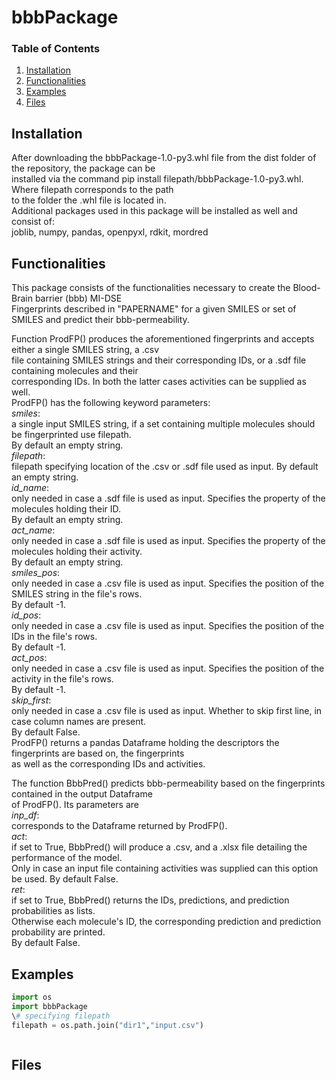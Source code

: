 
# bbbPackage

### Table of Contents

1. [Installation](#installation)
2. [Functionalities](#functionalities)
3. [Examples](#examples)
4. [Files](#files)

## Installation <a name="installation"></a>
After downloading the bbbPackage-1.0-py3.whl file from the dist folder of the repository, the package can be<br/>
installed via the command pip install filepath/bbbPackage-1.0-py3.whl. Where filepath corresponds to the path <br/>
to the folder the .whl file is located in.<br/>
Additional packages used in this package will be installed as well and consist of: <br/> 
joblib, numpy, pandas, openpyxl, rdkit, mordred <br/>

## Functionalities <a name="Functionalities"></a>
This package consists of the functionalities necessary to create the Blood-Brain barrier (bbb) MI-DSE<br/> 
Fingerprints described in "PAPERNAME" for a given SMILES or set of SMILES and predict their bbb-permeability.<br/>

Function ProdFP() produces the aforementioned fingerprints and accepts either a single SMILES string, a .csv<br/> 
file containing SMILES strings and their corresponding IDs, or a .sdf file containing molecules and their<br/>
corresponding IDs. In both the latter cases activities can be supplied as well.<br/>
ProdFP() has the following keyword parameters:<br/> 
*smiles*:<br/> 
a single input SMILES string, if a set containing multiple molecules should be fingerprinted use filepath.<br/> 
By default an empty string.<br/>
*filepath*:<br/>
filepath specifying location of the .csv or .sdf file used as input. By default an empty string.<br/> 
*id_name*:<br/>
only needed in case a .sdf file is used as input. Specifies the property of the molecules holding their ID.<br/>
By default an empty string.<br/>
*act_name*:<br/>
only needed in case a .sdf file is used as input. Specifies the property of the molecules holding their activity.<br/>
By default an empty string.<br/> 
*smiles_pos*:<br/>
only needed in case a .csv file is used as input. Specifies the position of the SMILES string in the file's rows.<br/>
By default -1.<br/> 
*id_pos*:<br/>
only needed in case a .csv file is used as input. Specifies the position of the IDs in the file's rows.<br/>
By default -1.<br/> 
*act_pos*:<br/>
only needed in case a .csv file is used as input. Specifies the position of the activity in the file's rows.<br/>
By default -1.<br/> 
*skip_first*:<br/>
only needed in case a .csv file is used as input. Whether to skip first line, in case column names are present.<br/>
By default False.<br/>
ProdFP() returns a pandas Dataframe holding the descriptors the fingerprints are based on, the fingerprints<br/>
as well as the corresponding IDs and activities.<br/>

The function BbbPred() predicts bbb-permeability based on the fingerprints contained in the output Dataframe<br/>
of ProdFP(). Its parameters are<br/>
*inp_df*:<br/>
corresponds to the Dataframe returned by ProdFP().<br/>
*act*:<br/>
if set to True, BbbPred() will produce a .csv, and a .xlsx file detailing the performance of the model.<br/>
Only in case an input file containing activities was supplied can this option be used. By default False.<br/>
*ret*:<br/>
if set to True, BbbPred() returns the IDs, predictions, and prediction probabilities as lists.<br/>
Otherwise each molecule's ID, the corresponding prediction and prediction probability are printed.<br/>
By default False.<br/>
## Examples <a name="Examples"></a>
```python
import os
import bbbPackage
\# specifying filepath
filepath = os.path.join("dir1","input.csv")



```
## Files <a name="Files"></a>





















































